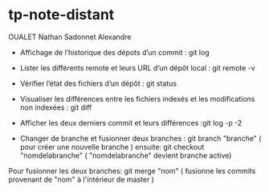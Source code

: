 # tp-note-distant

OUALET Nathan
Sadonnet Alexandre


- Affichage de l’historique des dépots d’un commit : git log

- Lister les différents remote et leurs URL d’un dépôt local : git remote -v

- Vérifier l’état des fichiers d’un dépôt : git status

- Visualiser les différences entre les fichiers indexés et les modifications non indexées : git diff

- Afficher les deux derniers commit et leurs différences :git log -p -2

- Changer de branche et fusionner deux branches : git branch "branche" ( pour créer une nouvelle branche )
 ensuite: git checkout "nomdelabranche" ( "nomdelabranche" devient branche active) 

Pour fusionner les deux branches: git merge "nom" ( fusionne les commits provenant de "nom" à l'intérieur de master ) 